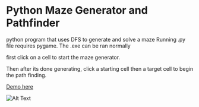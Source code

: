# Python Maze Generator and Pathfinder
python program that uses DFS to generate and solve a maze
Running .py file requires pygame. The .exe can be ran normally

first click on a cell to start the maze generator.

Then after its done generating, click a starting cell then a target cell to begin the path finding.

[Demo here](https://trinket.io/pygame/5c6c37542886?outputOnly=true)

![Alt Text](https://i.imgur.com/lFefYVA.gif)
